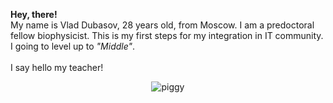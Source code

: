 <b>Hey, there!</b> </br>My name is Vlad Dubasov, 28 years old, from Moscow. I am a predoctoral fellow biophysicist. This is my first steps for my integration in IT community. I going to level up to <i>"Middle"</i>.  </br><br>I say hello my teacher!

<div align="center"><img src="https://steamuserimages-a.akamaihd.net/ugc/46493271114597485/B6014D693F061B12FD679701239973CCDB9EFEFC/?imw=512&amp;imh=296&amp;ima=fit&amp;impolicy=Letterbox&amp;imcolor=%23000000&amp;letterbox=true" alt="piggy"></div>
